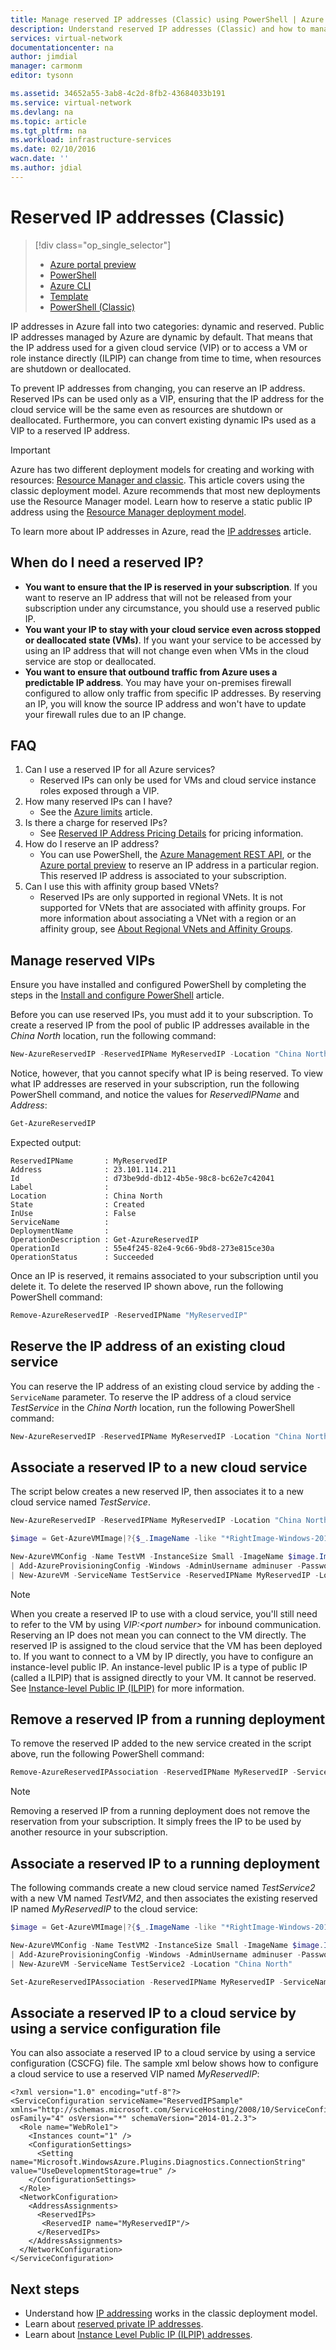 ```yaml
---
title: Manage reserved IP addresses (Classic) using PowerShell | Azure
description: Understand reserved IP addresses (Classic) and how to manage them using PowerShell.
services: virtual-network
documentationcenter: na
author: jimdial
manager: carmonm
editor: tysonn

ms.assetid: 34652a55-3ab8-4c2d-8fb2-43684033b191
ms.service: virtual-network
ms.devlang: na
ms.topic: article
ms.tgt_pltfrm: na
ms.workload: infrastructure-services
ms.date: 02/10/2016
wacn.date: ''
ms.author: jdial
---
```


# Reserved IP addresses (Classic)
> [!div class="op_single_selector"]
>- [Azure portal preview](./virtual-network-deploy-static-pip-arm-portal.md)
>- [PowerShell](./virtual-network-deploy-static-pip-arm-ps.md)
>- [Azure CLI](./virtual-network-deploy-static-pip-arm-cli.md)
>- [Template](./virtual-network-deploy-static-pip-arm-template.md)
>- [PowerShell (Classic)](./virtual-networks-reserved-public-ip.md)

IP addresses in Azure fall into two categories: dynamic and reserved. Public IP addresses managed by Azure are dynamic by default. That means that the IP address used for a given cloud service (VIP) or to access a VM or role instance directly (ILPIP) can change from time to time, when resources are shutdown or deallocated.

To prevent IP addresses from changing, you can reserve an IP address. Reserved IPs can be used only as a VIP, ensuring that the IP address for the cloud service will be the same even as resources are shutdown or deallocated. Furthermore, you can convert existing dynamic IPs used as a VIP to a reserved IP address.

> [!IMPORTANT]
> Azure has two different deployment models for creating and working with resources:  [Resource Manager and classic](../azure-resource-manager/resource-manager-deployment-model.md). This article covers using the classic deployment model. Azure recommends that most new deployments use the Resource Manager model. Learn how to reserve a static public IP address using the [Resource Manager deployment model](./virtual-network-ip-addresses-overview-arm.md).

To learn more about IP addresses in Azure, read the [IP addresses](./virtual-network-ip-addresses-overview-classic.md) article.

## When do I need a reserved IP?
* **You want to ensure that the IP is reserved in your subscription**. If you want to reserve an IP address that will not be released from your subscription under any circumstance, you should use a reserved public IP.  
* **You want your IP to stay with your cloud service even across stopped or deallocated state (VMs)**. If you want your service to be accessed by using an IP address that will not change even when VMs in the cloud service are stop or deallocated.
* **You want to ensure that outbound traffic from Azure uses a predictable IP address**. You may have your on-premises firewall configured to allow only traffic from specific IP addresses. By reserving an IP, you will know the source IP address and won't have to update your firewall rules due to an IP change.

## FAQ
1. Can I use a reserved IP for all Azure services?  
    * Reserved IPs can only be used for VMs and cloud service instance roles exposed through a VIP.
2. How many reserved IPs can I have?  
    * See the [Azure limits](../azure-subscription-service-limits.md#networking-limits) article.
3. Is there a charge for reserved IPs?
    * See [Reserved IP Address Pricing Details](https://www.azure.cn/pricing/details/reserved-ip-addresses/) for pricing information.
4. How do I reserve an IP address?
    * You can use PowerShell, the [Azure Management REST API](https://msdn.microsoft.com/zh-cn/library/azure/dn722420.aspx), or the [Azure portal preview](https://portal.azure.cn) to reserve an IP address in a particular region. This reserved IP address is associated to your subscription.
5. Can I use this with affinity group based VNets?
    * Reserved IPs are only supported in regional VNets. It is not supported for VNets that are associated with affinity groups. For more information about associating a VNet with a region or an affinity group, see [About Regional VNets and Affinity Groups](./virtual-networks-migrate-to-regional-vnet.md).

## Manage reserved VIPs

Ensure you have installed and configured PowerShell by completing the steps in the [Install and configure PowerShell](https://docs.microsoft.com/powershell/azureps-cmdlets-docs) article. 

Before you can use reserved IPs, you must add it to your subscription. To create a reserved IP from the pool of public IP addresses available in the *China North* location, run the following command:

```powershell
New-AzureReservedIP -ReservedIPName MyReservedIP -Location "China North"
```

Notice, however, that you cannot specify what IP is being reserved. To view what IP addresses are reserved in your subscription, run the following PowerShell command, and notice the values for *ReservedIPName* and *Address*:

```powershell
Get-AzureReservedIP
```

Expected output:

```
ReservedIPName       : MyReservedIP
Address              : 23.101.114.211
Id                   : d73be9dd-db12-4b5e-98c8-bc62e7c42041
Label                :
Location             : China North
State                : Created
InUse                : False
ServiceName          :
DeploymentName       :
OperationDescription : Get-AzureReservedIP
OperationId          : 55e4f245-82e4-9c66-9bd8-273e815ce30a
OperationStatus      : Succeeded
```

Once an IP is reserved, it remains associated to your subscription until you delete it. To delete the reserved IP shown above, run the following PowerShell command:

```powershell
Remove-AzureReservedIP -ReservedIPName "MyReservedIP"
```

## Reserve the IP address of an existing cloud service
You can reserve the IP address of an existing cloud service by adding the `-ServiceName` parameter. To reserve the IP address of a cloud service *TestService* in the *China North* location, run the following PowerShell command:

```powershell
New-AzureReservedIP -ReservedIPName MyReservedIP -Location "China North" -ServiceName TestService
```

## Associate a reserved IP to a new cloud service
The script below creates a new reserved IP, then associates it to a new cloud service named *TestService*.

```powershell
New-AzureReservedIP -ReservedIPName MyReservedIP -Location "China North"

$image = Get-AzureVMImage|?{$_.ImageName -like "*RightImage-Windows-2012R2-x64*"}

New-AzureVMConfig -Name TestVM -InstanceSize Small -ImageName $image.ImageName `
| Add-AzureProvisioningConfig -Windows -AdminUsername adminuser -Password MyP@ssw0rd!! `
| New-AzureVM -ServiceName TestService -ReservedIPName MyReservedIP -Location "China North"
```

> [!NOTE]
> When you create a reserved IP to use with a cloud service, you'll still need to refer to the VM by using *VIP:&lt;port number>* for inbound communication. Reserving an IP does not mean you can connect to the VM directly. The reserved IP is assigned to the cloud service that the VM has been deployed to. If you want to connect to a VM by IP directly, you have to configure an instance-level public IP. An instance-level public IP is a type of public IP (called a ILPIP) that is assigned directly to your VM. It cannot be reserved. See [Instance-level Public IP (ILPIP)](./virtual-networks-instance-level-public-ip.md) for more information.
> 

## Remove a reserved IP from a running deployment
To remove the reserved IP added to the new service created in the script above, run the following PowerShell command:

```powershell
Remove-AzureReservedIPAssociation -ReservedIPName MyReservedIP -ServiceName TestService
```

> [!NOTE]
> Removing a reserved IP from a running deployment does not remove the reservation from your subscription. It simply frees the IP to be used by another resource in your subscription.
> 

## Associate a reserved IP to a running deployment
The following commands create a new cloud service named *TestService2* with a new VM named *TestVM2*, and then associates the existing reserved IP named *MyReservedIP* to the cloud service:

```powershell
$image = Get-AzureVMImage|?{$_.ImageName -like "*RightImage-Windows-2012R2-x64*"}

New-AzureVMConfig -Name TestVM2 -InstanceSize Small -ImageName $image.ImageName `
| Add-AzureProvisioningConfig -Windows -AdminUsername adminuser -Password MyP@ssw0rd!! `
| New-AzureVM -ServiceName TestService2 -Location "China North"

Set-AzureReservedIPAssociation -ReservedIPName MyReservedIP -ServiceName TestService2
```

## Associate a reserved IP to a cloud service by using a service configuration file
You can also associate a reserved IP to a cloud service by using a service configuration (CSCFG) file. The sample xml below shows how to configure a cloud service to use a reserved VIP named *MyReservedIP*:

```
<?xml version="1.0" encoding="utf-8"?>
<ServiceConfiguration serviceName="ReservedIPSample" xmlns="http://schemas.microsoft.com/ServiceHosting/2008/10/ServiceConfiguration" osFamily="4" osVersion="*" schemaVersion="2014-01.2.3">
  <Role name="WebRole1">
    <Instances count="1" />
    <ConfigurationSettings>
      <Setting name="Microsoft.WindowsAzure.Plugins.Diagnostics.ConnectionString" value="UseDevelopmentStorage=true" />
    </ConfigurationSettings>
  </Role>
  <NetworkConfiguration>
    <AddressAssignments>
      <ReservedIPs>
       <ReservedIP name="MyReservedIP"/>
      </ReservedIPs>
    </AddressAssignments>
  </NetworkConfiguration>
</ServiceConfiguration>
```

## Next steps
* Understand how [IP addressing](./virtual-network-ip-addresses-overview-classic.md) works in the classic deployment model.
* Learn about [reserved private IP addresses](./virtual-networks-reserved-private-ip.md).
* Learn about [Instance Level Public IP (ILPIP) addresses](./virtual-networks-instance-level-public-ip.md).